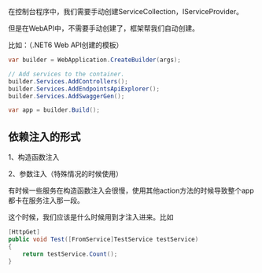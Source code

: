 在控制台程序中，我们需要手动创建ServiceCollection，IServiceProvider。

但是在WebAPI中，不需要手动创建了，框架帮我们自动创建。

比如：（.NET6 Web API创建的模板）

```c#
var builder = WebApplication.CreateBuilder(args);

// Add services to the container.
builder.Services.AddControllers();
builder.Services.AddEndpointsApiExplorer();
builder.Services.AddSwaggerGen();

var app = builder.Build();
```

## 依赖注入的形式

1、构造函数注入

2、参数注入（特殊情况的时候使用）

有时候一些服务在构造函数注入会很慢，使用其他action方法的时候导致整个app都卡在服务注入那一段。

这个时候，我们应该是什么时候用到才注入进来。比如

```c#
[HttpGet]
public void Test([FromService]TestService testService)
{
    return testService.Count();
}
```

